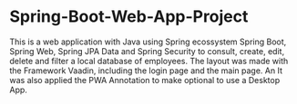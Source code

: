 # Spring-Boot-Web-App-Project

This is a web application with Java using Spring ecossystem Spring Boot, Spring Web, Spring JPA Data and Spring Security to consult, create, edit, delete and filter a local database of employees. The layout was made with the Framework Vaadin, including the login page and the main page. An It was also applied the PWA Annotation to make optional to use a Desktop App.
